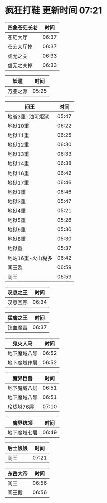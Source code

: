 # 疯狂打鞋 更新时间 07:21

| 四象苍茫长老   | 时间    |
|--------|-------|
| 苍茫大厅 | 06:37 |
| 苍茫大厅掉 | 06:37 |
| 虚无之关 | 06:33 |
| 虚无之关掉 | 06:33 |

| 妖瞳   | 时间    |
|--------|-------|
| 万亚之源 | 05:25 |

| 间王   | 时间    |
|--------|-------|
| 地省3重-油可炬狱 | 05:47 |
| 地狱10重 | 06:22 |
| 地狱11重 | 06:25 |
| 地狱12重 | 06:30 |
| 地狱13重 | 06:33 |
| 地狱14重 | 06:38 |
| 地狱16重 | 06:42 |
| 地狱17重 | 06:46 |
| 地狱1重 | 06:46 |
| 地狱3重 | 05:47 |
| 地狱4重 | 05:21 |
| 地狱5重 | 05:26 |
| 地狱6重 | 05:30 |
| 地狱8重 | 05:30 |
| 地狱重 | 05:37 |
| 地站16重-火山糊多 | 06:42 |
| 闻王欧 | 06:59 |
| 阎王 | 06:59 |

| 叹息之王   | 时间    |
|--------|-------|
| 叹息回廊 | 06:34 |

| 猛魔之王   | 时间    |
|--------|-------|
| 铁血魔宫 | 06:37 |

| 鬼火人马   | 时间    |
|--------|-------|
| 地下魔域八导 | 06:52 |
| 地下魔域作层 | 06:52 |

| 魔界巨兽   | 时间    |
|--------|-------|
| 地下魔域八层 | 06:51 |
| 地下魔域八导 | 06:51 |
| 玲珑塔76层 | 07:10 |

| 魔界统领   | 时间    |
|--------|-------|
| 地下魔域七层 | 06:49 |

| 后土娘娘   | 时间    |
|--------|-------|
| 阎王 | 07:21 |

| 东岳大帝   | 时间    |
|--------|-------|
| 阎王 | 06:56 |
| 阎王殿 | 06:56 |